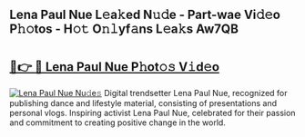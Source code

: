 ## Lena Paul Nue L𝚎a𝚔ed N𝚞𝚍e - Part-wae Vi𝚍𝚎o P𝚑𝚘tos - H𝚘𝚝 O𝚗𝚕yf𝚊ns L𝚎a𝚔s Aw7QB

# <h2><a href="http://kf6pomw.oniu.top/?m=Lena+Paul+Nue">🔗👉 🔴 Lena Paul Nue P𝚑ot𝚘𝚜 V𝚒d𝚎o</a></h2>

[![Lena Paul Nue Nu𝚍e𝚜](https://i.imgur.com/0qMVB7G.gif)](http://kf6pomw.oniu.top/?m=Lena+Paul+Nue)
Digital trendsetter Lena Paul Nue, recognized for publishing dance and lifestyle material, consisting of presentations and personal vlogs. Inspiring activist Lena Paul Nue, celebrated for their passion and commitment to creating positive change in the world.  
